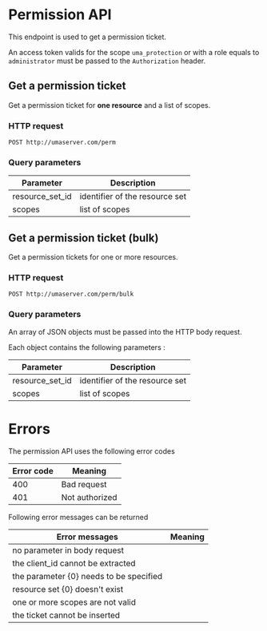 # Permission API

This endpoint is used to get a permission ticket.

An access token valids for the scope `uma_protection` or with a role equals to `administrator` must be passed to the `Authorization` header.

## Get a permission ticket

Get a permission ticket for **one resource** and a list of scopes.

### HTTP request

`POST http://umaserver.com/perm`

### Query parameters

| Parameter       | Description                    |
| --------------- | ------------------------------ |
| resource_set_id | identifier of the resource set |
| scopes          | list of scopes                 |

## Get a permission ticket (bulk)

Get a permission tickets for one or more resources.

### HTTP request

`POST http://umaserver.com/perm/bulk`

### Query parameters

An array of JSON objects must be passed into the HTTP body request. 

Each object contains the following parameters :

| Parameter       | Description                    |
| --------------- | ------------------------------ |
| resource_set_id | identifier of the resource set |
| scopes          | list of scopes                 |

# Errors

The permission API uses the following error codes

| Error code | Meaning        |
| ---------- | -------------- |
| 400        | Bad request    |
| 401        | Not authorized |

Following error messages can be returned

| Error messages                          | Meaning |
| --------------------------------------- | ------- |
| no parameter in body request            |         |
| the client_id cannot be extracted       |         |
| the parameter {0} needs to be specified |         |
| resource set {0} doesn't exist          |         |
| one or more scopes are not valid        |         |
| the ticket cannot be inserted           |         |
